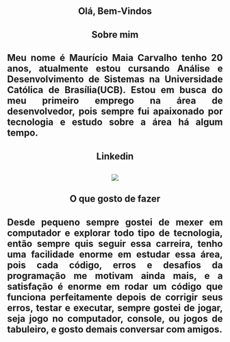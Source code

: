 <h2 align="center">Olá, Bem-Vindos <h2/>

 <h2 align="center">Sobre mim <h2/>

<p align="justify">
    Meu nome é Maurício Maia Carvalho tenho 20 anos, atualmente estou cursando Análise e Desenvolvimento de Sistemas na Universidade Católica de Brasília(UCB). Estou em busca do meu primeiro emprego na área de desenvolvedor, pois sempre fui apaixonado por tecnologia e estudo sobre a área há algum tempo. 
<p/>

<h2 align="center">Linkedin <h2/>
<div align="center">
  <a href="https://www.linkedin.com/in/maur%C3%ADcio-maia-carvalho-3a4a74231/" target="_blank"> <img  src="https://img.shields.io/badge/LinkedIn-0077B5?style=for-the-badge&logo=linkedin&logoColor=white"/> </a> 
</div>

<h2 align="center">O que gosto de fazer <h2/>
<p align="justify">
   Desde pequeno sempre gostei de mexer em computador e explorar todo tipo de tecnologia, então sempre quis seguir essa carreira, tenho uma facilidade enorme em estudar essa área, pois cada código, erros e desafios da programação me motivam ainda mais, e a satisfação é enorme em rodar um código que funciona perfeitamente depois de corrigir seus erros, testar e executar, sempre gostei de jogar, seja jogo no computador, console, ou jogos de tabuleiro, e gosto demais conversar com amigos.
<p>
